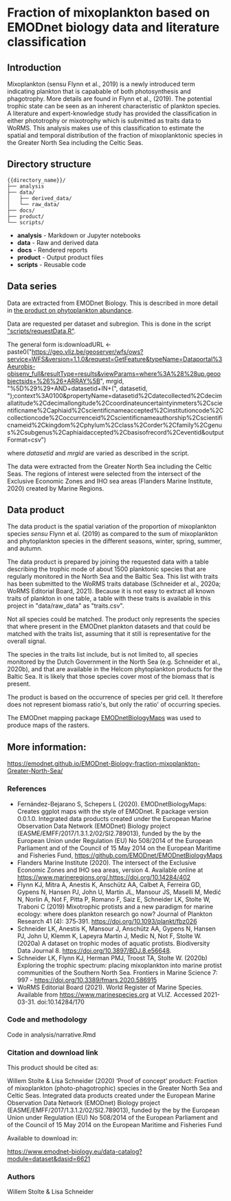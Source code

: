 # Fraction of mixoplankton based on EMODnet biology data and literature classification


## Introduction

Mixoplankton (sensu Flynn et al., 2019) is a newly introduced term indicating plankton that is capabable of both photosynthesis and phagotrophy. More details are found in Flynn et al., (2019). The potential trophic state can be seen as an inherent characteristic of plankton species. A literature and expert-knowledge study has provided the classification in either phototrophy or mixotrophy which is submitted as traits data to WoRMS. This analysis makes use of this classification to estimate the spatial and temporal distribution of the fraction of mixoplanktonic species in the Greater North Sea including the Celtic Seas.

## Directory structure

```
{{directory_name}}/
├── analysis
├── data/
│   ├── derived_data/
│   └── raw_data/
├── docs/
├── product/
└── scripts/
```

* **analysis** - Markdown or Jupyter notebooks
* **data** - Raw and derived data
* **docs** - Rendered reports
* **product** - Output product files
* **scripts** - Reusable code

## Data series

Data are extracted from EMODnet Biology. This is described in more detail in [the product on phytoplankton abundance](https://github.com/EMODnet/EMODnet-Biology-Phytoplankton-Greater-NorthSea).

Data are requested per dataset and subregion. This is done in the script ["scripts/requestData.R"](https://github.com/EMODnet/EMODnet-Biology-Phytoplankton-Greater-NorthSea/blob/master/scripts/requestData.R). 

The general form is:downloadURL <- paste0("https://geo.vliz.be/geoserver/wfs/ows?service=WFS&version=1.1.0&request=GetFeature&typeName=Dataportal%3Aeurobis-obisenv_full&resultType=results&viewParams=where%3A%28%28up.geoobjectsids+%26%26+ARRAY%5B", mrgid, "%5D%29%29+AND+datasetid+IN+(", datasetid, ");context%3A0100&propertyName=datasetid%2Cdatecollected%2Cdecimallatitude%2Cdecimallongitude%2Ccoordinateuncertaintyinmeters%2Cscientificname%2Caphiaid%2Cscientificnameaccepted%2Cinstitutioncode%2Ccollectioncode%2Coccurrenceid%2Cscientificnameauthorship%2Cscientificnameid%2Ckingdom%2Cphylum%2Cclass%2Corder%2Cfamily%2Cgenus%2Csubgenus%2Caphiaidaccepted%2Cbasisofrecord%2Ceventid&outputFormat=csv")

where *datasetid* and *mrgid* are varied as described in the script. 

The data were extracted from the Greater North Sea including the Celtic Seas. The regions of interest were selected from the intersect of the Exclusive Economic Zones and IHO sea areas (Flanders Marine Institute, 2020) created by Marine Regions.

## Data product

The data product is the spatial variation of the proportion of mixoplankton species *sensu* Flynn et al. (2019) as compared to the sum of mixoplankton and phytoplankton species in the different seasons, winter, spring, summer, and autumn.

The data product is prepared by joining the requested data with a table describing the trophic mode of about 1500 planktonic species that are regularly  monitored in the North Sea and the Baltic Sea. This list with traits has been submitted to the WoRMS traits database (Schneider et al., 2020a; WoRMS Editorial Board, 2021). Because it is not easy to extract all known traits of plankton in one table, a table with these traits is available in this project in "data/raw_data" as "traits.csv". 

Not all species could be matched. The product only represents the species that where present in the EMODnet plankton datasets and that could be matched with the traits list, assuming that it still is representative for the overall signal. 

The species in the traits list include, but is not limited to, all species monitored by the Dutch Government in the North Sea (e.g. Schneider et al., 2020b), and that are available in the Helcom phytoplankton products for the Baltic Sea. It is likely that those species cover most of the biomass that is present. 

The product is based on the occurrence of species per grid cell. It therefore does not represent biomass ratio's, but only the ratio' of occurring species. 

The EMODnet mapping package [EMODnetBiologyMaps](https://github.com/EMODnet/EMODnetBiologyMaps) was used to produce maps of the rasters.

## More information:

https://emodnet.github.io/EMODnet-Biology-fraction-mixoplankton-Greater-North-Sea/


### References

* Fernández-Bejarano S, Schepers L (2020). EMODnetBiologyMaps: Creates ggplot maps with the style of EMODnet. R package version 0.0.1.0. Integrated data products created under the European Marine Observation Data Network (EMODnet) Biology project (EASME/EMFF/2017/1.3.1.2/02/SI2.789013), funded by the by the European Union under Regulation (EU) No 508/2014 of the European Parliament and of the Council of 15 May 2014 on the European Maritime and Fisheries Fund, https://github.com/EMODnet/EMODnetBiologyMaps
* Flanders Marine Institute (2020). The intersect of the Exclusive Economic Zones and IHO sea areas, version 4. Available online at https://www.marineregions.org/.https://doi.org/10.14284/402
* Flynn KJ, Mitra A, Anestis K, Anschütz AA, Calbet A, Ferreira GD, Gypens N, Hansen PJ, John U, Martin JL, Mansour JS, Maselli M, Medić N, Norlin A, Not F, Pitta P, Romano F, Saiz E, Schneider LK, Stolte W, Traboni C (2019) Mixotrophic protists and a new paradigm for marine ecology: where does plankton research go now? Journal of Plankton Research 41 (4): 375‑391. https://doi.org/10.1093/plankt/fbz026
* Schneider LK, Anestis K, Mansour J, Anschütz AA, Gypens N, Hansen PJ, John U, Klemm K, Lapeyra Martin J, Medic N, Not F, Stolte W. (2020a) A dataset on trophic modes of aquatic protists. Biodiversity Data Journal 8. https://doi.org/10.3897/BDJ.8.e56648.
* Schneider LK, Flynn KJ, Herman PMJ, Troost TA, Stolte W. (2020b) Exploring the trophic spectrum: placing mixoplankton into marine protist communities of the Southern North Sea. Frontiers in Marine Science 7: 997 -  https://doi.org/10.3389/fmars.2020.586915
* WoRMS Editorial Board (2021). World Register of Marine Species. Available from https://www.marinespecies.org at VLIZ. Accessed 2021-03-31. doi:10.14284/170


### Code and methodology

Code in analysis/narrative.Rmd

### Citation and download link

This product should be cited as: 

Willem Stolte & Lisa Schneider (2020) ‘Proof of concept’ product: Fraction of mixoplankton (photo-phagotrophic) species in the Greater North Sea and Celtic Seas. Integrated data products created under the European Marine Observation Data Network (EMODnet) Biology project (EASME/EMFF/2017/1.3.1.2/02/SI2.789013), funded by the by the European Union under Regulation (EU) No 508/2014 of the European Parliament and of the Council of 15 May 2014 on the European Maritime and Fisheries Fund


Available to download in: 

https://www.emodnet-biology.eu/data-catalog?module=dataset&dasid=6621


### Authors

Willem Stolte & Lisa Schneider
